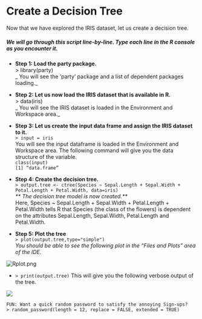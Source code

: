 # Create a Decision Tree

Now that we have explored the IRIS dataset, let us create a decision tree.

##### We will go through this script line-by-line. Type each line in the R console as you encounter it.

* **Step 1: Load the party package.**  
  &gt; library\(party\)  
  _ You will see the ‘party’ package and a list of dependent packages loading._

* **Step 2: Let us now load the IRIS dataset that is available in R.**  
  &gt; data\(iris\)  
  _ You will see the IRIS dataset is loaded in the Environment and Workspace area._

* **Step 3: Let us create the input data frame and assign the IRIS dataset to it.**  
  `> input = iris`  
  You will see the input dataframe is loaded in the Environment and Workspace area.  The following command will give you the data structure of the variable.  
  `class(input)`  
  `[1] “data.frame”`

* **Step 4: Create the decision tree.**  
  `> output.tree <- ctree(Species ~ Sepal.Length + Sepal.Width + Petal.Length + Petal.Width, data=iris)`  
  _** The decision tree model is now created.**_  
  Here, Species ~ Sepal.Length + Sepal.Width + Petal.Length + Petal.Width tells R that    Species \(the class of the flowers\) is dependent on the attributes Sepal.Length,  Sepal.Width, Petal.Length and Petal.Width.

* **Step 5: Plot the tree**  
  `> plot(output.tree,type="simple")`  
  _You should be able to see the following plot in the “Files and Plots” area of the IDE._

![](https://lh4.googleusercontent.com/Wxq3juWLCn5Swg4p34Tchr0HkEIxqfTBvtexWjAd-y8FCoO0GUjUo00Qhw2RV1hmUEGOy5v7l3NhcZTJ4ukGW5bCiZUoUw80OGb20AwJpOd4ENdedSDuO9Ljk9l6_yO3u22SEgg "Rplot.png")

* `> print(output.tree)`
   This will give you the following verbose output of the tree.

![](https://docs.google.com/drawings/d/sCfSrNc_JtuTy3MSEBnTYNg/image?w=465&h=173&rev=9&ac=1)

```
FUN: Want a quick random password to satisfy the annoying Sign-ups?                                                                                           
> random_password(length = 12, replace = FALSE, extended = TRUE)
```



